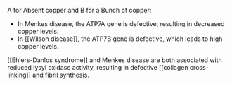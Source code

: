 A for Absent copper and B for a Bunch of copper: 
- In Menkes disease, the ATP7A gene is defective, resulting in decreased copper levels. 
- In [[Wilson disease]], the ATP7B gene is defective, which leads to high copper levels.

[[Ehlers-Danlos syndrome]] and Menkes disease are both associated with reduced lysyl oxidase activity, resulting in defective [[collagen cross-linking]] and fibril synthesis.